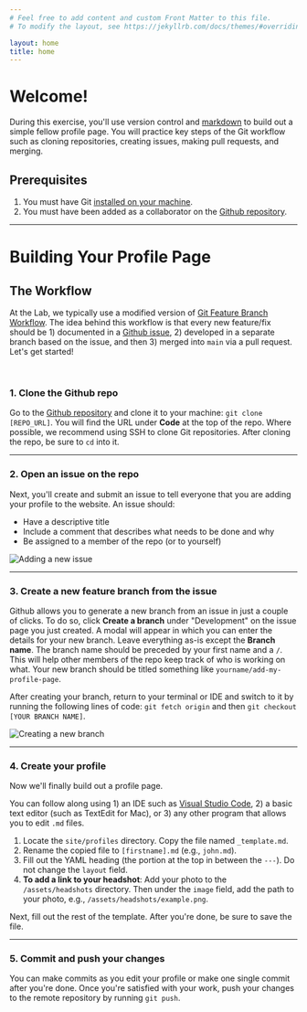 ```yaml
---
# Feel free to add content and custom Front Matter to this file.
# To modify the layout, see https://jekyllrb.com/docs/themes/#overriding-theme-defaults

layout: home
title: home
---
```


# Welcome! 

During this exercise, you'll use version control and [markdown](https://www.markdownguide.org/basic-syntax/) to build out a simple fellow profile page. You will practice key steps of the Git workflow such as cloning repositories, creating issues, making pull requests, and merging. 

## Prerequisites

1. You must have Git [installed on your machine](https://git-scm.com/book/en/v2/Getting-Started-Installing-Git).
2. You must have been added as a collaborator on the [Github repository](https://github.com/de-data-lab/learning-git-23).

--- 

# Building Your Profile Page

## The Workflow

At the Lab, we typically use a modified version of [Git Feature Branch Workflow](https://www.atlassian.com/git/tutorials/comparing-workflows/feature-branch-workflow). The idea behind this workflow is that every new feature/fix should be 1) documented in a [Github issue](https://docs.github.com/en/issues/tracking-your-work-with-issues/creating-an-issue), 2) developed in a separate branch based on the issue, and then 3) merged into `main` via a pull request. Let's get started! 
  
 <br/>

### 1. Clone the Github repo 

Go to the [Github repository](https://github.com/de-data-lab/learning-git-23) and clone it to your machine: `git clone [REPO_URL]`. You will find the URL under **Code** at the top of the repo. Where possible, we recommend using SSH to clone Git repositories. After cloning the repo, be sure to `cd` into it. 

--- 

### 2. Open an issue on the repo 

Next, you'll create and submit an issue to tell everyone that you are adding your profile to the website. An issue should: 
* Have a descriptive title 
* Include a comment that describes what needs to be done and why
* Be assigned to a member of the repo (or to yourself)

![Adding a new issue](/assets/homepage/issue.png)

--- 

### 3. Create a new feature branch from the issue 

Github allows you to generate a new branch from an issue in just a couple of clicks. To do so, click **Create a branch** under "Development" on the issue page you just created. A modal will appear in which you can enter the details for your new branch. Leave everything as-is except the **Branch name**. The branch name should be preceded by your first name and a `/`. This will help other members of the repo keep track of who is working on what. Your new branch should be titled something like `yourname/add-my-profile-page`. 

After creating your branch, return to your terminal or IDE and switch to it by running the following lines of code: `git fetch origin` and then `git checkout [YOUR BRANCH NAME]`.

![Creating a new branch](/assets/homepage/createabranch.png)

--- 

### 4. Create your profile

Now we'll finally build out a profile page. 

You can follow along using 1) an IDE such as [Visual Studio Code](https://code.visualstudio.com/), 2) a basic text editor (such as TextEdit for Mac), or 3) any other program that allows you to edit `.md` files. 

1. Locate the `site/profiles` directory. Copy the file named `_template.md`. 
2. Rename the copied file to `[firstname].md` (e.g., `john.md`). 
3. Fill out the YAML heading (the portion at the top in between the `---`). Do not change the `layout` field.
4. **To add a link to your headshot**: Add your photo to the `/assets/headshots` directory. Then under the `image` field, add the path to your photo, e.g., `/assets/headshots/example.png`.

Next, fill out the rest of the template. After you're done, be sure to save the file. 

---

### 5. Commit and push your changes 

You can make commits as you edit your profile or make one single commit after you're done. Once you're satisfied with your work, push your changes to the remote repository by running `git push`.   

